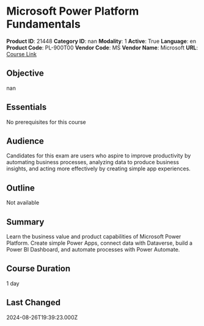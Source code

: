 # Microsoft Power Platform Fundamentals

**Product ID**: 21448
**Category ID**: nan
**Modality**: 1
**Active**: True
**Language**: en
**Product Code**: PL-900T00
**Vendor Code**: MS
**Vendor Name**: Microsoft
**URL**: [Course Link](https://www.fastlaneus.com/course/microsoft-pl-900t00)

## Objective
nan

## Essentials
No prerequisites for this course

## Audience
Candidates for this exam are users who aspire to improve productivity by automating business processes, analyzing data to produce business insights, and acting more effectively by creating simple app experiences.

## Outline
Not available

## Summary
Learn the business value and product capabilities of Microsoft Power Platform. Create simple Power Apps, connect data with Dataverse, build a Power BI Dashboard, and automate processes with Power Automate.

## Course Duration
1 day

## Last Changed
2024-08-26T19:39:23.000Z
